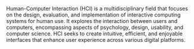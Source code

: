 Human-Computer Interaction (HCI) is a multidisciplinary field that focuses on the design, evaluation, and implementation of interactive computing systems for human use. It explores the interaction between users and computers, encompassing aspects of psychology, design, usability, and computer science. HCI seeks to create intuitive, efficient, and enjoyable interfaces that enhance user experience across various digital platforms.
